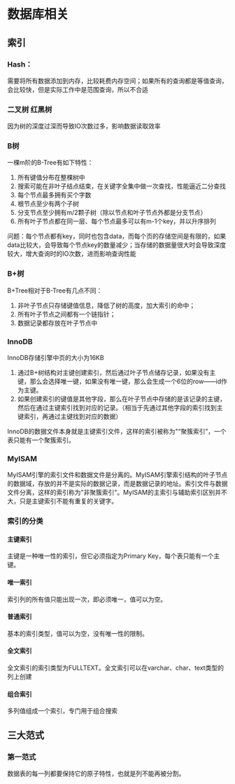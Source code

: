 # 数据库相关

## 索引

### Hash：

需要将所有数据添加到内存，比较耗费内存空间；如果所有的查询都是等值查询，会比较快，但是实际工作中是范围查询，所以不合适

### 二叉树 红黑树 

因为树的深度过深而导致IO次数过多，影响数据读取效率

### B树 

一棵m阶的B-Tree有如下特性：

1. 所有键值分布在整棵树中
2. 搜索可能在非叶子结点结束，在关键字全集中做一次查找，性能逼近二分查找
3. 每个节点最多拥有买个字数
4. 根节点至少有两个子树
5. 分支节点至少拥有m/2颗子树（除以节点和叶子节点外都是分支节点）
6. 所有叶子节点都在同一层、每个节点最多可以有m-1个key，并以升序排列

问题：每个节点都有key，同时也包含data，而每个页的存储空间是有限的，如果data比较大，会导致每个节点key的数量减少；当存储的数据量很大时会导致深度较大，增大查询时的IO次数，进而影响查询性能

### B+树

B+Tree相对于B-Tree有几点不同：

1. 非叶子节点只存储键值信息，降低了树的高度，加大索引的命中；
2. 所有叶子节点之间都有一个链指针；
3. 数据记录都存放在叶子节点中

### InnoDB

InnoDB存储引擎中页的大小为16KB

1. 通过B+树结构对主键创建索引，然后通过叶子节点储存记录，如果没有主键，那么会选择唯一键，如果没有唯一键，那么会生成一个6位的row——id作为主键。
2. 如果创建索引的键值是其他字段，那么在叶子节点中存储的是该记录的主键，然后在通过主键索引找到对应的记录。（相当于先通过其他字段的索引找到主键索引，再通过主键找到对应的数据）

InnoDB的数据文件本身就是主键索引文件，这样的索引被称为"“聚簇索引”，一个表只能有一个聚簇索引。

### MyISAM

MyISAM引擎的索引文件和数据文件是分离的。MyISAM引擎索引结构的叶子节点的数据域，存放的并不是实际的数据记录，而是数据记录的地址。索引文件与数据文件分离，这样的索引称为"非聚簇索引"。MyISAM的主索引与辅助索引区别并不大，只是主键索引不能有重复的关键字。

### 索引的分类

#### 主键索引

主键是一种唯一性的索引，但它必须指定为Primary Key，每个表只能有一个主键。

#### 唯一索引

索引列的所有值只能出现一次，即必须唯一，值可以为空。

#### 普通索引

基本的索引类型，值可以为空，没有唯一性的限制。

#### 全文索引

全文索引的索引类型为FULLTEXT。全文索引可以在varchar、char、text类型的列上创建

#### 组合索引

多列值组成一个索引，专门用于组合搜索

## 三大范式

### 第一范式

数据表的每一列都要保持它的原子特性，也就是列不能再被分割。

